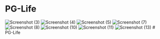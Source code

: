 # PG-Life
![Screenshot (3)](https://user-images.githubusercontent.com/83330599/167726103-e127ca25-8ea3-4ace-98a6-2f5219872a3e.png)
![Screenshot (4)](https://user-images.githubusercontent.com/83330599/167726111-eb2808b4-9457-4a7f-8997-8cba09bc796a.png)
![Screenshot (5)](https://user-images.githubusercontent.com/83330599/167726114-66b93c2e-7876-4914-9b20-8babd9427e76.png)
![Screenshot (7)](https://user-images.githubusercontent.com/83330599/167726118-4d49ba60-8201-4300-a015-b31e86978bdd.png)
![Screenshot (8)](https://user-images.githubusercontent.com/83330599/167726120-aac93f01-ffcd-4c56-83f3-c2a3359a1c7c.png)
![Screenshot (10)](https://user-images.githubusercontent.com/83330599/167726126-f09e7152-0b89-4bbf-b418-12e9c9e8c9ac.png)
![Screenshot (11)](https://user-images.githubusercontent.com/83330599/167726128-2dcdad64-b38f-4ed4-8f12-cb4290aecedd.png)
![Screenshot (13)](https://user-images.githubusercontent.com/83330599/167726277-4a727eab-c4ba-4cb3-926d-4f3b8c2c6b22.png)
#   P G - L i f e  
 